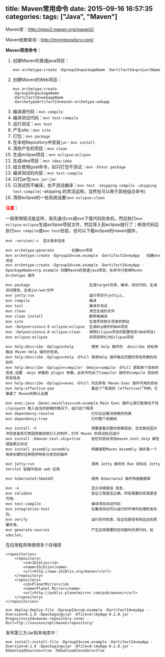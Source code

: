 title: Maven常用命令
date: 2015-09-16 16:57:35
categories:
tags: ["Java", "Maven"]
---
Maven库：http://repo2.maven.org/maven2/

Maven依赖查询：http://mvnrepository.com/

**Maven常用命令：**

1. 创建Maven的普通java项目： 
   
   ```
   mvn archetype:create -DgroupId=packageName -DartifactId=projectName
   ```
2. 创建Maven的Web项目：

    ```   
    mvn archetype:create
    -DgroupId=packageName
    -DartifactId=webappName
    -DarchetypeArtifactId=maven-archetype-webapp
    ```
<!--more-->
3. 编译源代码：`mvn compile`
4. 编译测试代码：`mvn test-compile`  
5. 运行测试：`mvn test`
6. 产生site：`mvn site`
7. 打包：`mvn package` 
8. 在本地Repository中安装`jar：mvn install`
9. 清除产生的项目：`mvn clean`
10. 生成eclipse项目：`mvn eclipse:eclipse`
11. 生成idea项目：`mvn idea:idea`
12. 组合使用goal命令，如只打包不测试：`mvn -Dtest package`  
13. 编译测试的内容：`mvn test-compile`
14. 只打jar包:`mvn jar:jar`
15. 只测试而不编译，也不测试编译：`mvn test -skipping compile -skipping test-compile`( -skipping 的灵活运用，当然也可以用于其他组合命令)  
16. 清除eclipse的一些系统设置:`mvn eclipse:clean`

<font color="red">**注意：**</font> 

一般使用情况是这样，首先通过cvs或svn下载代码到本机，然后执行`mvn eclipse:eclipse`生成ecllipse项目文件，然后导入到eclipse就行了；修改代码后执行`mvn compile`或`mvn test`检验，也可以下载eclipse的maven插件。
```
mvn -version/-v  显示版本信息

mvn archetype:generate        创建mvn项目 
mvn archetype:create -DgroupId=com.example -DartifactId=myApp   创建mvn项目 
mvn archetype:create -DgroupId=com.example -DartifactId=myApp -DpackageName=org.example 创建Maven的普通java项目，在命令行使用Maven Archetype 插件

mvn package                           生成target目录，编译、测试代码，生成测试报告，生成jar/war文件 
mvn jetty:run                         运行项目于jetty上, 
mvn compile                           编译 
mvn test                              编译并测试 
mvn clean                             清空生成的文件
mvn clean install                     删除再编译 
mvn site                              生成项目相关信息的网站 
mvn -Dwtpversion=1.0 eclipse:eclipse  生成Wtp插件的Web项目 
mvn -Dwtpversion=1.0 eclipse:clean    清除Eclipse项目的配置信息(Web项目) 
mvn eclipse:eclipse                   将项目转化为Eclipse项目

mvn help:describe -Dplugin=help        使用 help 插件的  describe 目标来输出 Maven Help 插件的信息。 
mvn help:describe -Dplugin=help -Dfull 使用Help 插件输出完整的带有参数的目标列 
mvn help:describe -Dplugin=compiler -Dmojo=compile -Dfull 获取单个目标的信息,设置  mojo 参数和 plugin 参数。此命令列出了Compiler 插件的compile 目标的所有信息
mvn help:describe -Dplugin=exec -Dfull 列出所有 Maven Exec 插件可用的目标 
mvn help:effective-pom                 看这个“有效的 (effective)”POM，它暴露了 Maven的默认设置 

mvn exec:java -Dexec.mainClass=com.example.Main Exec 插件让我们能够在不往 classpath 载入适当的依赖的情况下，运行这个程序 
mvn dependency:resolve                 打印出已解决依赖的列表 
mvn dependency:tree                    打印整个依赖树 

mvn install -X                         想要查看完整的依赖踪迹，包含那些因为冲突或者其它原因而被拒绝引入的构件，打开 Maven 的调试标记运行 
mvn install -Dmaven.test.skip=true     给任何目标添加maven.test.skip 属性就能跳过测试 
mvn install assembly:assembly          构建装配Maven Assembly 插件是一个用来创建你应用程序特有分发包的插件 

mvn jetty:run                          调用 Jetty 插件的 Run 目标在 Jetty Servlet 容器中启动 web 应用 

mvn hibernate3:hbm2ddl                 使用 Hibernate3 插件构造数据库

mvn -e                                 显示详细错误 信息. 
mvn validate                           验证工程是否正确，所有需要的资源是否可用。 
mvn test-compile                       编译项目测试代码 
mvn integration-test                   在集成测试可以运行的环境中处理和发布包。 
mvn verify                             运行任何检查，验证包是否有效且达到质量标准。     
mvn generate-sources                   产生应用需要的任何额外的源代码，如xdoclet。 
```
在应用程序用使用多个存储库
```
<repositories>    
    <repository>      
        <id>Ibiblio</id>      
        <name>Ibiblio</name>      
        <url>http://www.ibiblio.org/maven/</url>    
    </repository>    
    <repository>      
        <id>PlanetMirror</id>      
        <name>Planet Mirror</name>      
        <url>http://public.planetmirror.com/pub/maven/</url>    
    </repository>  
</repositories> 
```

```
mvn deploy:deploy-file -DgroupId=com.example -DartifactId=myApp -Dversion=0.1.0 -Dpackaging=jar -Dfile=d:\myApp-0.1.0.jar -DrepositoryId=maven-repository-inner -Durl=ftp://xxxxxxx/opt/maven/repository/ 
```

发布第三方Jar到本地库中： 
```
mvn install:install-file -DgroupId=com.example -DartifactId=myApp -Dversion=0.1.0 -Dpackaging=jar -Dfile=d:\myApp-0.1.0.jar -DdownloadSources=true -DdownloadJavadocs=true 
```